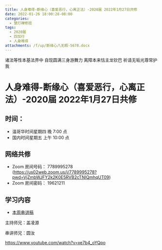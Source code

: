 ```yaml
---
title: 人身难得-断缘心（喜爱恶行，心离正法）-2020届 2022年1月27日共修
date: 2022-01-26 18:00:28-08:00
categories:
  - 慧灯禅修班
tags:
  - 2020届
  - 四加行
  - 人身难得
attachments: /f/up/断缘心八无暇-5678.docx
---
```

诸法等性本基法界中 自现圆满三身游舞力 
离障本来怙主龙钦巴 祈请无垢光尊常护我

# 人身难得-断缘心（喜爱恶行，心离正法）-2020届 2022年1月27日共修

## 时间：

* 温哥华时间星期四 晚 7:00 点
* 国内时间星期五 上午 10:00 点

## 网络共修

* Zoom 房间号码： 7789995278 (<https://us02web.zoom.us/j/7789995278?pwd=VjZmbWJFY2k2K0E5RVB2cTNIQmhqUT09>)
* Zoom 房间密码： 19621211

## 学习内容

* [本周串讲稿](https://s3.ap-northeast-1.wasabisys.com/hdcx/hdv/f/up/断缘心八无暇-5678.docx)

主持师兄：盖凌源

串讲师兄：圆汝

<https://www.youtube.com/watch?v=xe7b4_oYQpo>